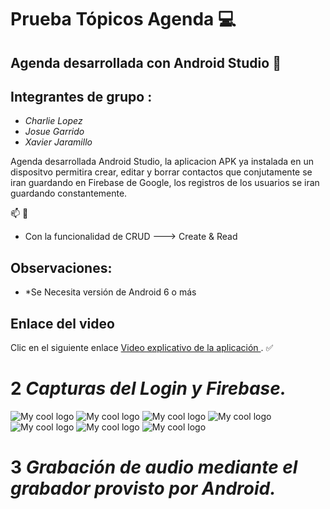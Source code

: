 # Prueba Tópicos Agenda :computer:

## Agenda desarrollada con Android Studio :iphone:

## Integrantes de grupo : 

* *Charlie Lopez*
* *Josue Garrido* 
* *Xavier Jaramillo*

Agenda desarrollada Android Studio, la aplicacion APK ya instalada en un dispositvo permitira crear, editar y borrar contactos que conjutamente se iran guardando en Firebase de Google, los registros de los usuarios se iran guardando constantemente.

:mailbox: :email:

* Con la funcionalidad de CRUD ---> Create & Read

## Observaciones:

* *Se Necesita versión de Android 6 o más

## Enlace del video
Clic en el siguiente enlace [Video explicativo de la aplicación ](https://youtu.be/X8uaVe6NBqA). :white_check_mark:


# 2 *Capturas del Login y Firebase.*

<img src="../master/Capturas App/1.png" alt="My cool logo"/>
<img src="../master/Capturas App/2.png" alt="My cool logo"/>
<img src="../master/Capturas App/3.png" alt="My cool logo"/>
<img src="../master/Capturas App/4.png" alt="My cool logo"/>
<img src="../master/Capturas App/5.png" alt="My cool logo"/>
<img src="../master/Capturas App/6.png" alt="My cool logo"/>
<img src="../master/Capturas App/7.png" alt="My cool logo"/>


# 3 *Grabación de audio mediante el grabador provisto por Android.*




